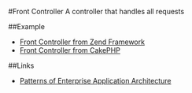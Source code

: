 #Front Controller
A controller that handles all requests

##Example
* [Front Controller from Zend Framework](https://github.com/zendframework/zf1/blob/master/library/Zend/Controller/Front.php)
* [Front Controller from CakePHP](https://github.com/cakephp/cakephp/blob/0dfce1abf34316f3be16e9e248860f84f94686e7/app/webroot/index.php#L5)

##Links
* [Patterns of Enterprise Application Architecture](http://martinfowler.com/eaaCatalog/frontController.html)